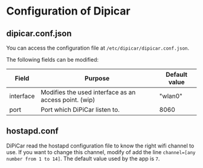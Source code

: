 # Configuration of Dipicar

  
## dipicar.conf.json
You can access the configuration file at `/etc/dipicar/dipicar.conf.json`.

The following fields can be modified:

| Field | Purpose | Default value |
|--|--|--|
| interface | Modifies the used interface as an access point. (wip) | "wlan0"  |
| port | Port which DiPiCar listen to. | 8060 |

## hostapd.conf
DiPiCar read the hostapd configuration file to know the right wifi channel to use. If you want to change this channel, modify of add the line `channel=[any number from 1 to 14]`.  The default value used by the app is `7`.